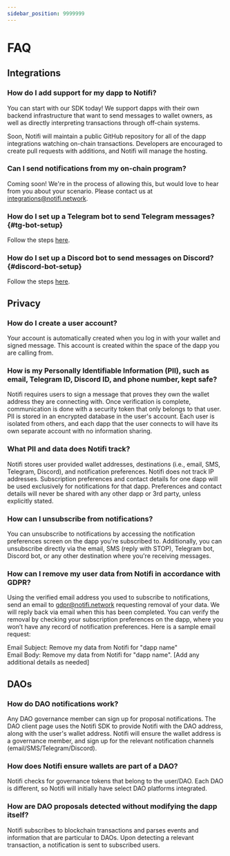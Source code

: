 ```yaml
---
sidebar_position: 9999999
---
```


# FAQ 

## Integrations

### How do I add support for my dapp to Notifi?

You can start with our SDK today! We support dapps with their own backend
infrastructure that want to send messages to wallet owners, as well as directly
interpreting transactions through off-chain systems.

Soon, Notifi will maintain a public GitHub repository for all of the dapp
integrations watching on-chain transactions. Developers are encouraged to
create pull requests with additions, and Notifi will manage the hosting.

### Can I send notifications from my on-chain program?

Coming soon! We're in the process of allowing this, but would love to hear from you about your scenario.
Please contact us at integrations@notifi.network.

### How do I set up a Telegram bot to send Telegram messages? {#tg-bot-setup}

Follow the steps [here](target-setup/tg-bot).

### How do I set up a Discord bot to send messages on Discord? {#discord-bot-setup}

Follow the steps [here](target-setup/discord-bot).

<!-- In order to send Discord messages, we simply need a Discord Bot set up. Each
individual dapp then controls the bot’s profile picture, description and other
customizations.

  1. Set up your Discord server with the desired configuration.
  2. Create a Discord application at https://discord.com/developers/applications.
  3. [Create a bot](https://discord.com/developers/docs/getting-started#configuring-a-bot) in the Discord application
  4. Send us the bot's token and the Discord server's permanent invite URL to integrations@notifi.network.

After the setup is complete, the user interaction is simple:

<details>
  <summary> click to expand </summary>

  1. On the Notifi React Card, click **Enable Bot**.

![Enable bot](/img/create-card-id/9.png)

  2. Accept the Discord OAuth flow prompt so Notifi is aware of your account.

<img
  src={require('/img/create-card-id/10.png').default}
  alt="OAuth Flow"
  width="60%" height="30%"
/>

  3. Join the Notifi Discord so you're up to date on upcoming features and releases.

<img
  src={require('/img/create-card-id/11.png').default}
  alt="Notifi Discord"
  width="60%" height="30%"
/>

</details> -->

## Privacy

### How do I create a user account?

Your account is automatically created when you log in with your wallet and
signed message. This account is created within the space of the dapp you are
calling from.

### How is my Personally Identifiable Information (PII), such as email, Telegram ID, Discord ID, and phone number, kept safe?

Notifi requires users to sign a message that proves they own the wallet address
they are connecting with. Once verification is complete, communication is done
with a security token that only belongs to that user. PII is stored in an
encrypted database in the user's account. Each user is isolated from others,
and each dapp that the user connects to will have its own separate account with
no information sharing.

### What PII and data does Notifi track?

Notifi stores user provided wallet addresses, destinations (i.e., email, SMS,
Telegram, Discord), and notification preferences. Notifi does not track IP addresses.
Subscription preferences and contact details for one dapp will be used
exclusively for notifications for that dapp. Preferences and contact details
will never be shared with any other dapp or 3rd party, unless explicitly
stated.

### How can I unsubscribe from notifications?

You can unsubscribe to notifications by accessing the notification preferences
screen on the dapp you're subscribed to. Additionally, you can unsubscribe
directly via the email, SMS (reply with STOP), Telegram bot, Discord bot, or any other
destination where you're receiving messages.

### How can I remove my user data from Notifi in accordance with GDPR?

Using the verified email address you used to subscribe to notifications, send
an email to gdpr@notifi.network requesting removal of your data. We will reply
back via email when this has been completed. You can verify the removal by
checking your subscription preferences on the dapp, where you won’t have any
record of notification preferences. Here is a sample email request:

Email Subject: Remove my data from Notifi for "dapp name"  
Email Body: Remove my data from Notifi for "dapp name". [Add any additional details as needed]

## DAOs 

### How do DAO notifications work?

Any DAO governance member can sign up for proposal notifications. The DAO
client page uses the Notifi SDK to provide Notifi with the DAO address, along
with the user's wallet address. Notifi will ensure the wallet address is a
governance member, and sign up for the relevant notification channels
(email/SMS/Telegram/Discord).

### How does Notifi ensure wallets are part of a DAO?

Notifi checks for governance tokens that belong to the user/DAO. Each DAO is
different, so Notifi will initially have select DAO platforms integrated.

### How are DAO proposals detected without modifying the dapp itself?

Notifi subscribes to blockchain transactions and parses events and information
that are particular to DAOs. Upon detecting a relevant transaction, a
notification is sent to subscribed users.

